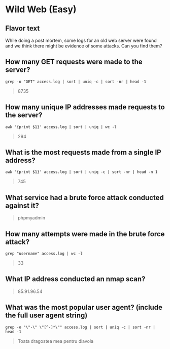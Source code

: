 # Wild Web (Easy)

## Flavor text

While doing a post mortem, some logs for an old web server were found and we think there might be evidence of some attacks. Can you find them?

## How many GET requests were made to the server?

```grep -o "GET" access.log | sort | uniq -c | sort -nr | head -1```

> 8735

## How many unique IP addresses made requests to the server?

```awk '{print $1}' access.log | sort | uniq | wc -l```

> 294

## What is the most requests made from a single IP address?

```awk '{print $1}' access.log | sort | uniq -c | sort -nr | head -n 1```

> 745

## What service had a brute force attack conducted against it?

> phpmyadmin

## How many attempts were made in the brute force attack?

```grep "username" access.log | wc -l```

> 33

## What IP address conducted an nmap scan?

> 85.91.96.54

## What was the most popular user agent? (include the full user agent string)

```grep -o "\"-\" \"[^-]*\"" access.log | sort | uniq -c | sort -nr | head -1```

> Toata dragostea mea pentru diavola